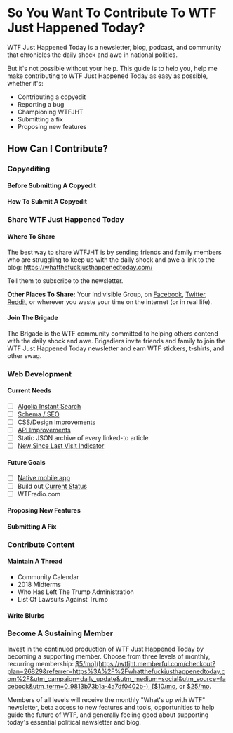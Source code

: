 # So You Want To Contribute To WTF Just Happened Today?
WTF Just Happened Today is a newsletter, blog, podcast, and community that chronicles the daily shock and awe in national politics.

But it's not possible without your help. This guide is to help you, help me make contributing to WTF Just Happened Today as easy as possible, whether it's:

- Contributing a copyedit
- Reporting a bug
- Championing WTFJHT
- Submitting a fix
- Proposing new features

## How Can I Contribute?

### Copyediting 

#### Before Submitting A Copyedit

#### How To Submit A Copyedit

### Share WTF Just Happened Today

#### Where To Share

The best way to share WTFJHT is by sending friends and family members who are struggling to keep up with the daily shock and awe a link to the blog: https://whatthefuckjusthappenedtoday.com/

Tell them to subscribe to the newsletter. 

**Other Places To Share:** Your Indivisible Group, on [Facebook](https://www.facebook.com/sharer/sharer.php?u=https://whatthefuckjusthappenedtoday.com/), [Twitter](https://twitter.com/intent/tweet?url=https%3A%2F%2Fwhatthefuckjusthappenedtoday.com%2F&via=WTFJHT&text=Subscribe%20to%20WTF%20Just%20Happened%20Today), [Reddit](https://www.reddit.com/submit?url=https://whatthefuckjusthappenedtoday.com/), or wherever you waste your time on the internet (or in real life). 

#### Join The Brigade

The Brigade is the WTF community committed to helping others contend with the daily shock and awe. Brigadiers invite friends and family to join the WTF Just Happened Today newsletter and earn WTF stickers, t-shirts, and other swag. 

### Web Development

#### Current Needs

- [ ] [Algolia Instant Search](https://github.com/mkiser/WTFJHT/issues/606)
- [ ] [Schema / SEO](https://github.com/mkiser/WTFJHT/issues/15)
- [ ] CSS/Design Improvements
- [ ] [API Improvements](https://github.com/mkiser/WTFJHT/issues/32)
- [ ] Static JSON archive of every linked-to article
- [ ] [New Since Last Visit Indicator](https://github.com/mkiser/WTFJHT/issues/166)

#### Future Goals

- [ ] [Native mobile app](https://github.com/mkiser/WTFJHT/issues/102)
- [ ] Build out [Current Status](https://currentstatus.io/)
- [ ] WTFradio.com

#### Proposing New Features

#### Submitting A Fix

### Contribute Content

#### Maintain A Thread

- Community Calendar
- 2018 Midterms 
- Who Has Left The Trump Administration
- List Of Lawsuits Against Trump

#### Write Blurbs

### Become A Sustaining Member

Invest in the continued production of WTF Just Happened Today by becoming a supporting member. Choose from three levels of monthly, recurring membership: [$5/mo](https://wtfjht.memberful.com/checkout?plan=26829&referrer=https%3A%2F%2Fwhatthefuckjusthappenedtoday.com%2F&utm_campaign=daily_update&utm_medium=social&utm_source=facebook&utm_term=0_9813b73b1a-4a7df0402b-), [$10/mo](https://wtfjht.memberful.com/checkout?plan=26830&referrer=https%3A%2F%2Fwhatthefuckjusthappenedtoday.com%2F&utm_campaign=daily_update&utm_medium=social&utm_source=facebook&utm_term=0_9813b73b1a-4a7df0402b-), or [$25/mo](https://wtfjht.memberful.com/checkout?plan=26831&referrer=https%3A%2F%2Fwhatthefuckjusthappenedtoday.com%2F&utm_campaign=daily_update&utm_medium=social&utm_source=facebook&utm_term=0_9813b73b1a-4a7df0402b-).

Members of all levels will receive the monthly "What's up with WTF" newsletter, beta access to new features and tools, opportunities to help guide the future of WTF, and generally feeling good about supporting today's essential political newsletter and blog. 
